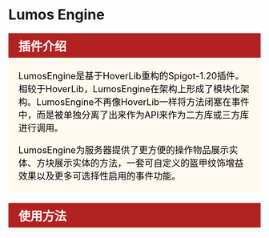 # Lumos Engine

<style>
.title {
    background: #B22222;
    color: #fff;
    padding: 7px 20px;
    margin: 20px 0 0 0;
    font-weight: bold;
    font-size: 24px;
}
.content {
    padding: 4px 20px;
    background: #FFFAF0;
    margin: 0 0 20px 0;
}
.paragraph {
    color: #000;
    font-size: 18px;
}
</style>

<div class="title">
插件介绍
</div>
<div class="content">
<p class="paragraph">LumosEngine是基于HoverLib重构的Spigot-1.20插件。相较于HoverLib，LumosEngine在架构上形成了模块化架构。LumosEngine不再像HoverLib一样将方法闭塞在事件中，而是被单独分离了出来作为API来作为二方库或三方库进行调用。</p>
<p class="paragraph">LumosEngine为服务器提供了更方便的操作物品展示实体、方块展示实体的方法，一套可自定义的盔甲纹饰增益效果以及更多可选择性启用的事件功能。</p>
</div>

<div class="title">
使用方法
</div>
<div class="content">
</div>


